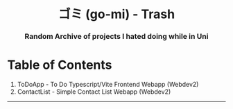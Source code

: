 <div align="center">
  <h1> ゴミ (go-mi) - Trash</h1>
  <h3> Random Archive of projects I hated doing while in Uni </h3>
</div>

# Table of Contents

1. ToDoApp - To Do Typescript/Vite Frontend Webapp (Webdev2) <br>
2. ContactList - Simple Contact List Webapp (Webdev2) <br>
---

